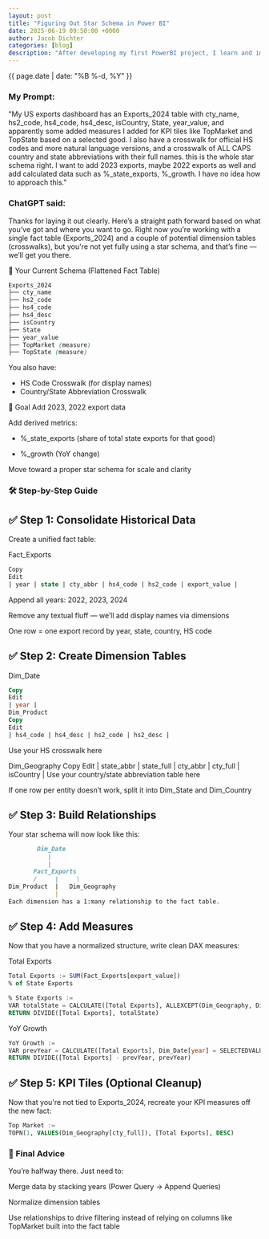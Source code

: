 ```yaml
---
layout: post
title: "Figuring Out Star Schema in Power BI"
date: 2025-06-19 09:50:00 +0000
author: Jacob Dichter
categories: [blog]
description: "After developing my first PowerBI project, I learn and implement preferred practices in semantic modeling and the star schema approach to dashboard development."
---
```

<span class="date" style="padding-top: 0px; margin-top: 0px;">{{ page.date | date: "%B %-d, %Y" }}</span>


### My Prompt:
"My US exports dashboard has an Exports_2024 table with cty_name, hs2_code, hs4_code, hs4_desc, isCountry, State, year_value, and apparently some added measures I added for KPI tiles like TopMarket and TopState based on a selected good. I also have a crosswalk for official HS codes and more natural language versions, and a crosswalk of ALL CAPS country and state abbreviations with their full names. this is the whole star schema right. I want to add 2023 exports, maybe 2022 exports as well and add calculated data such as %_state_exports, %_growth. I have no idea how to approach this."


### ChatGPT said:
Thanks for laying it out clearly. Here’s a straight path forward based on what you’ve got and where you want to go. Right now you’re working with a single fact table (Exports_2024) and a couple of potential dimension tables (crosswalks), but you're not yet fully using a star schema, and that’s fine — we’ll get you there.

🔧 Your Current Schema (Flattened Fact Table)
```scss
Exports_2024
├── cty_name
├── hs2_code
├── hs4_code
├── hs4_desc
├── isCountry
├── State
├── year_value
├── TopMarket (measure)
├── TopState (measure)
```
You also have:

- HS Code Crosswalk (for display names)
- Country/State Abbreviation Crosswalk

🧭 Goal
Add 2023, 2022 export data

Add derived metrics:

- %_state_exports (share of total state exports for that good)

- %_growth (YoY change)

Move toward a proper star schema for scale and clarity

### 🛠 Step-by-Step Guide
## ✅ Step 1: Consolidate Historical Data
Create a unified fact table:

Fact_Exports

```perl
Copy
Edit
| year | state | cty_abbr | hs4_code | hs2_code | export_value |
```
Append all years: 2022, 2023, 2024

Remove any textual fluff — we’ll add display names via dimensions

One row = one export record by year, state, country, HS code

## ✅ Step 2: Create Dimension Tables
Dim_Date
```sql
Copy
Edit
| year |
Dim_Product
Copy
Edit
| hs4_code | hs4_desc | hs2_code | hs2_desc |
```
Use your HS crosswalk here

Dim_Geography
Copy
Edit
| state_abbr | state_full | cty_abbr | cty_full | isCountry |
Use your country/state abbreviation table here

If one row per entity doesn’t work, split it into Dim_State and Dim_Country

## ✅ Step 3: Build Relationships
Your star schema will now look like this:
```markdown
        Dim_Date
           |
           |
       Fact_Exports
       /     |     \
Dim_Product  |   Dim_Geography
             |
Each dimension has a 1:many relationship to the fact table.
```

## ✅ Step 4: Add Measures
Now that you have a normalized structure, write clean DAX measures:

Total Exports
```sql
Total Exports := SUM(Fact_Exports[export_value])
% of State Exports
```
```sql
% State Exports :=
VAR totalState = CALCULATE([Total Exports], ALLEXCEPT(Dim_Geography, Dim_Geography[state_abbr]), Dim_Date)
RETURN DIVIDE([Total Exports], totalState)
```

YoY Growth
```sql
YoY Growth :=
VAR prevYear = CALCULATE([Total Exports], Dim_Date[year] = SELECTEDVALUE(Dim_Date[year]) - 1)
RETURN DIVIDE([Total Exports] - prevYear, prevYear)
```

## ✅ Step 5: KPI Tiles (Optional Cleanup)
Now that you're not tied to Exports_2024, recreate your KPI measures off the new fact:

```sql
Top Market :=
TOPN(1, VALUES(Dim_Geography[cty_full]), [Total Exports], DESC)
```

### 🧠 Final Advice
You’re halfway there. Just need to:

Merge data by stacking years (Power Query → Append Queries)

Normalize dimension tables

Use relationships to drive filtering instead of relying on columns like TopMarket built into the fact table

